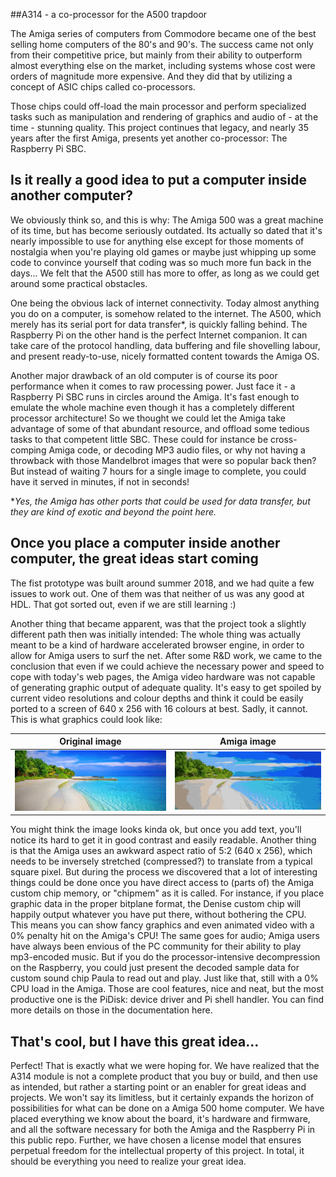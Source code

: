 ##A314 - a co-processor for the A500 trapdoor

﻿The Amiga series of computers from Commodore became one of the best selling home computers of the 80's and 90's. The success came not only from their competitive price, but mainly from their ability to outperform almost everything else on the market, including systems whose cost were orders of magnitude more expensive. And they did that by utilizing a concept of ASIC chips called co-processors. 

Those chips could off-load the main processor and perform specialized tasks such as manipulation and rendering of graphics and audio of - at the time - stunning quality. This project continues that legacy, and nearly 35 years after the first Amiga, presents yet another co-processor: The Raspberry Pi SBC.
## Is it really a good idea to put a computer inside another computer?
We obviously think so, and this is why: The Amiga 500 was a great machine of its time, but has become seriously outdated. Its actually so dated that it's nearly impossible to use for anything else except for those moments of nostalgia when you're playing old games or maybe just whipping up some code to convince yourself that coding was so much more fun back in the days... We felt that the A500 still has more to offer, as long as we could get around some practical obstacles.

One being the obvious lack of internet connectivity. Today almost anything you do on a computer, is somehow related to the internet. The A500, which merely has its serial port for data transfer*, is quickly falling behind. The Raspberry Pi on the other hand is the perfect Internet companion. It can take care of the protocol handling, data buffering and file shovelling labour, and present ready-to-use, nicely formatted content towards the Amiga OS.

Another major drawback of an old computer is of course its poor performance when it comes to raw processing power. Just face it - a Raspberry Pi SBC runs in circles around the Amiga. It's fast enough to emulate the whole machine even though it has a completely different processor architecture! So we thought we could let the Amiga take advantage of some of that abundant resource, and offload some tedious tasks to that competent little SBC. These could for instance be cross-comping Amiga code, or decoding MP3 audio files, or why not having a throwback with those Mandelbrot images that were so popular back then? But instead of waiting 7 hours for a single image to complete, you could have it served in minutes, if not in seconds!

*_Yes, the Amiga has other ports that could be used for data transfer, but they are kind of exotic and beyond the point here._
## Once you place a computer inside another computer, the great ideas start coming
The fist prototype was built around summer 2018, and we had quite a few issues to work out. One of them was that neither of us was any good at HDL. That got sorted out, even if we are still learning :)

Another thing that became apparent, was that the project took a slightly different path then was initially intended: The whole thing was actually meant to be a kind of hardware accelerated browser engine, in order to allow for Amiga users to surf the net. After some R&D work, we came to the conclusion that even if we could achieve the necessary power and speed to cope with today's web pages, the Amiga video hardware was not capable of generating graphic output of adequate quality. It's easy to get spoiled by current video resolutions and colour depths and think it could be easily ported to a screen of 640 x 256 with 16 colours at best. Sadly, it cannot. This is what graphics could look like:

| Original image | Amiga image |
:-------------------------:|:-------------------------:
![Original image](./Pictures/img.jpg) | ![Amiga image](./Pictures/A_img.png)

You might think the image looks kinda ok, but once you add text, you'll notice its hard to get it in good contrast and easily readable. Another thing is that the Amiga uses an awkward aspect ratio of 5:2 (640 x 256), which needs to be inversely stretched (compressed?) to translate from a typical square pixel. 
But during the process we discovered that a lot of interesting things could be done once you have direct access to (parts of) the Amiga custom chip memory, or "chipmem" as it is called. For instance, if you place graphic data in the proper bitplane format, the Denise custom chip will happily output whatever you have put there, without bothering the CPU. This means you can show fancy graphics and even animated video with a 0% penalty hit on the Amiga's CPU! The same goes for audio; Amiga users have always been envious of the PC community for their ability to play mp3-encoded music. But if you do the processor-intensive decompression on the Raspberry, you could just present the decoded sample data for custom sound chip Paula to read out and play. Just like that, still with a 0% CPU load in the Amiga.
Those are cool features, nice and neat, but the most productive one is the PiDisk: device driver and Pi shell handler. You can find more details on those in the documentation here.
## That's cool, but I have this great idea...
Perfect! That is exactly what we were hoping for. We have realized that the A314 module is not a complete product that you buy or build, and then use as intended, but rather a starting point or an enabler for great ideas and projects. We won't say its limitless, but it certainly expands the horizon of possibilities for what can be done on a Amiga 500 home computer.
We have placed everything we know about the board, it's hardware and firmware, and all the software necessary for both the Amiga and the Raspberry Pi in this public repo. Further, we have chosen a license model that ensures perpetual freedom for the intellectual property of this project. In total, it should be everything you need to realize your great idea.
<!--stackedit_data:
eyJoaXN0b3J5IjpbLTk3MDMwMjM2NCwtMjA2NDE5MjMxNSwtMT
IyNDM5MDUyN119
-->